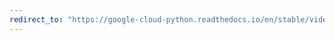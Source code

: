 ```yaml
---
redirect_to: "https://google-cloud-python.readthedocs.io/en/stable/videointelligence/gapic/v1p1beta1/types.html"
---
```

